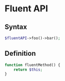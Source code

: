 # Fluent API

## Syntax

```php
$fluentAPI->foo()->bar();
```

## Definition

```php
function fluentMethod() {
    return $this;
}
```